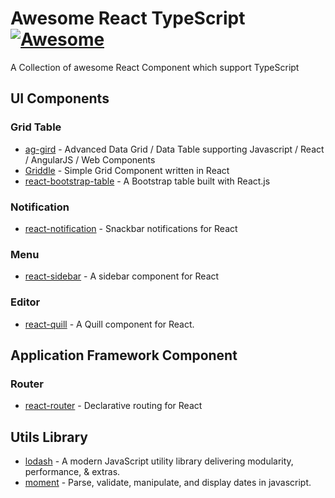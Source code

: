 # Awesome React TypeScript [![Awesome](https://awesome.re/badge.svg)](https://awesome.re)
A Collection of awesome React Component which support TypeScript

## UI Components

### Grid Table

* [ag-gird](https://github.com/ag-grid/ag-grid) - Advanced Data Grid / Data Table supporting Javascript / React / AngularJS / Web Components 
* [Griddle](https://github.com/GriddleGriddle/Griddle) - Simple Grid Component written in React 
* [react-bootstrap-table](https://github.com/AllenFang/react-bootstrap-table) - A Bootstrap table built with React.js 

### Notification
* [react-notification](https://github.com/pburtchaell/react-notification) - Snackbar notifications for React

### Menu
* [react-sidebar](https://github.com/balloob/react-sidebar) - A sidebar component for React

### Editor 
* [react-quill](https://github.com/zenoamaro/react-quill) - A Quill component for React.

## Application Framework Component

### Router

* [react-router](https://github.com/ReactTraining/react-router) - Declarative routing for React 

## Utils Library

* [lodash](https://github.com/lodash/lodash) - A modern JavaScript utility library delivering modularity, performance, & extras. 
* [moment](https://github.com/moment/moment) - Parse, validate, manipulate, and display dates in javascript. 
